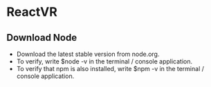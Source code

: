 # ReactVR

## Download Node
- Download the latest stable version from node.org. 
- To verify, write $node -v in the terminal / console application. 
- To verify that npm is also installed, write $npm -v in the terminal / console application.
